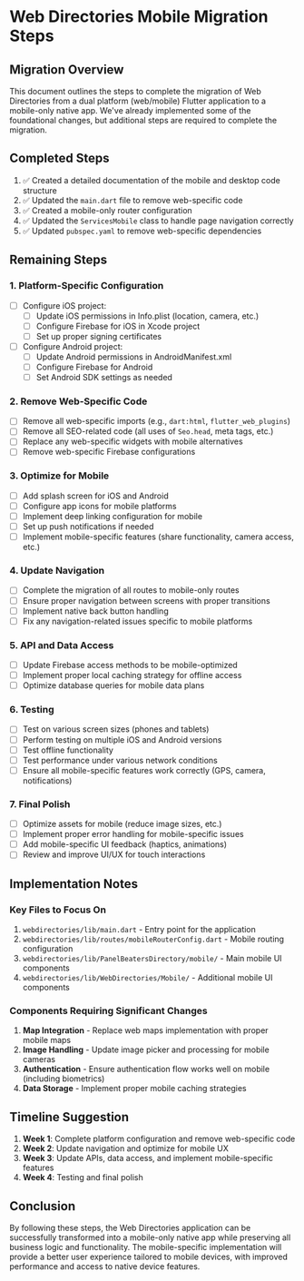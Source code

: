 # Web Directories Mobile Migration Steps

## Migration Overview

This document outlines the steps to complete the migration of Web Directories from a dual platform (web/mobile) Flutter application to a mobile-only native app. We've already implemented some of the foundational changes, but additional steps are required to complete the migration.

## Completed Steps

1. ✅ Created a detailed documentation of the mobile and desktop code structure
2. ✅ Updated the `main.dart` file to remove web-specific code
3. ✅ Created a mobile-only router configuration
4. ✅ Updated the `ServicesMobile` class to handle page navigation correctly
5. ✅ Updated `pubspec.yaml` to remove web-specific dependencies

## Remaining Steps

### 1. Platform-Specific Configuration

- [ ] Configure iOS project:
  - [ ] Update iOS permissions in Info.plist (location, camera, etc.)
  - [ ] Configure Firebase for iOS in Xcode project
  - [ ] Set up proper signing certificates

- [ ] Configure Android project:
  - [ ] Update Android permissions in AndroidManifest.xml
  - [ ] Configure Firebase for Android
  - [ ] Set Android SDK settings as needed

### 2. Remove Web-Specific Code

- [ ] Remove all web-specific imports (e.g., `dart:html`, `flutter_web_plugins`)
- [ ] Remove all SEO-related code (all uses of `Seo.head`, meta tags, etc.)
- [ ] Replace any web-specific widgets with mobile alternatives
- [ ] Remove web-specific Firebase configurations

### 3. Optimize for Mobile

- [ ] Add splash screen for iOS and Android
- [ ] Configure app icons for mobile platforms
- [ ] Implement deep linking configuration for mobile
- [ ] Set up push notifications if needed
- [ ] Implement mobile-specific features (share functionality, camera access, etc.)

### 4. Update Navigation

- [ ] Complete the migration of all routes to mobile-only routes
- [ ] Ensure proper navigation between screens with proper transitions
- [ ] Implement native back button handling
- [ ] Fix any navigation-related issues specific to mobile platforms

### 5. API and Data Access

- [ ] Update Firebase access methods to be mobile-optimized
- [ ] Implement proper local caching strategy for offline access
- [ ] Optimize database queries for mobile data plans

### 6. Testing

- [ ] Test on various screen sizes (phones and tablets)
- [ ] Perform testing on multiple iOS and Android versions
- [ ] Test offline functionality
- [ ] Test performance under various network conditions
- [ ] Ensure all mobile-specific features work correctly (GPS, camera, notifications)

### 7. Final Polish

- [ ] Optimize assets for mobile (reduce image sizes, etc.)
- [ ] Implement proper error handling for mobile-specific issues
- [ ] Add mobile-specific UI feedback (haptics, animations)
- [ ] Review and improve UI/UX for touch interactions

## Implementation Notes

### Key Files to Focus On

1. `webdirectories/lib/main.dart` - Entry point for the application
2. `webdirectories/lib/routes/mobileRouterConfig.dart` - Mobile routing configuration
3. `webdirectories/lib/PanelBeatersDirectory/mobile/` - Main mobile UI components
4. `webdirectories/lib/WebDirectories/Mobile/` - Additional mobile UI components

### Components Requiring Significant Changes

1. **Map Integration** - Replace web maps implementation with proper mobile maps
2. **Image Handling** - Update image picker and processing for mobile cameras
3. **Authentication** - Ensure authentication flow works well on mobile (including biometrics)
4. **Data Storage** - Implement proper mobile caching strategies

## Timeline Suggestion

1. **Week 1**: Complete platform configuration and remove web-specific code
2. **Week 2**: Update navigation and optimize for mobile UX
3. **Week 3**: Update APIs, data access, and implement mobile-specific features
4. **Week 4**: Testing and final polish

## Conclusion

By following these steps, the Web Directories application can be successfully transformed into a mobile-only native app while preserving all business logic and functionality. The mobile-specific implementation will provide a better user experience tailored to mobile devices, with improved performance and access to native device features. 